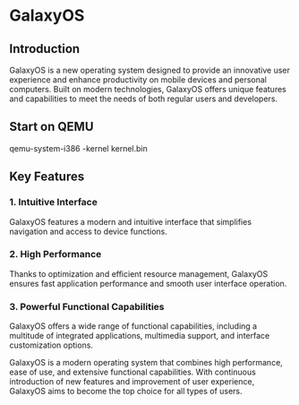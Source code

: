 # GalaxyOS

## Introduction

GalaxyOS is a new operating system designed to provide an innovative user experience and enhance productivity on mobile devices and personal computers. Built on modern technologies, GalaxyOS offers unique features and capabilities to meet the needs of both regular users and developers.

## Start on QEMU
qemu-system-i386 -kernel kernel.bin

## Key Features
### 1. Intuitive Interface
GalaxyOS features a modern and intuitive interface that simplifies navigation and access to device functions.
### 2. High Performance

Thanks to optimization and efficient resource management, GalaxyOS ensures fast application performance and smooth user interface operation.
### 3. Powerful Functional Capabilities

GalaxyOS offers a wide range of functional capabilities, including a multitude of integrated applications, multimedia support, and interface customization options.

GalaxyOS is a modern operating system that combines high performance, ease of use, and extensive functional capabilities. With continuous introduction of new features and improvement of user experience, GalaxyOS aims to become the top choice for all types of users.
